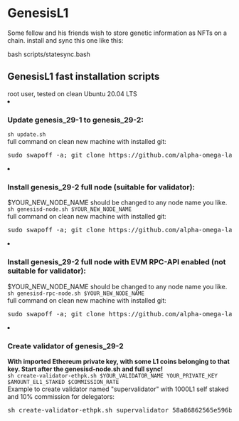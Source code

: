 # GenesisL1

Some fellow and his friends wish to store genetic information as NFTs on a chain.  install and sync this one like this:

bash scripts/statesync.bash






<h2>GenesisL1 fast installation scripts</h2>
root user, tested on clean Ubuntu 20.04 LTS </br>
<li><h3>Update genesis_29-1 to genesis_29-2:</h3>
<code>sh update.sh</code></br>
full command on clean new machine with installed git:</br>
<pre>sudo swapoff -a; git clone https://github.com/alpha-omega-labs/genesisd.git; cd genesisd; sh update.sh</pre>

<li><h3>Install genesis_29-2 full node (suitable for validator):</h3></li>
$YOUR_NEW_NODE_NAME should be changed to any node name you like.</br>
<code>sh genesisd-node.sh $YOUR_NEW_NODE_NAME</code></br>
full command on clean new machine with installed git:</br>
<pre>sudo swapoff -a; git clone https://github.com/alpha-omega-labs/genesisd.git; cd genesisd; sh genesisd-node.sh $YOUR_NEW_NODE_NAME</pre>

<li><h3>Install genesis_29-2 full node with EVM RPC-API enabled (not suitable for validator):</h3></li>
$YOUR_NEW_NODE_NAME should be changed to any node name you like.</br>
<code>sh genesisd-rpc-node.sh $YOUR_NEW_NODE_NAME</code></br>
full command on clean new machine with installed git:</br>
<pre>sudo swapoff -a; git clone https://github.com/alpha-omega-labs/genesisd.git; cd genesisd; sh genesisd-rpc-node.sh $YOUR_NEW_NODE_NAME</pre>

<li><h3>Create validator of genesis_29-2 </h3></li>
<strong>With imported Ethereum private key, with some L1 coins belonging to that key. Start after the genesisd-node.sh and full sync!</strong></br>
<code>sh create-validator-ethpk.sh $YOUR_VALIDATOR_NAME YOUR_PRIVATE_KEY $AMOUNT_EL1_STAKED $COMMISSION_RATE</code></br>
Example to create validator named "supervalidator" with 1000L1 self staked and 10% commission for delegators:</br>
<pre>sh create-validator-ethpk.sh supervalidator 58a86862565e596bcf185d699ef4db6a8f02f6696f4a3fe6ff5cf5c0b451c866 1000000000000000000000 0.1</pre>
